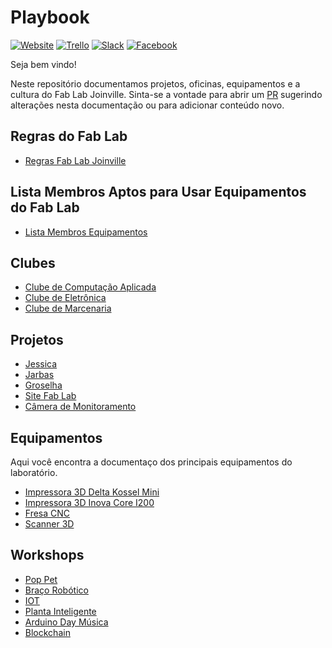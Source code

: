 # Playbook

[![Website](https://img.shields.io/website-up-down-green-red/http/shields.io.svg)](http://www.fablabjoinville.com.br)
[![Trello](https://img.shields.io/badge/trello-tasks-blue.svg)](https://trello.com/b/HZts44Oi/tarefas)
[![Slack](https://img.shields.io/badge/slack-community-orange.svg)](https://fablabjoinville.herokuapp.com)
[![Facebook](https://img.shields.io/badge/facebook-page-red.svg)](https://www.facebook.com/fablabjoinville/)

Seja bem vindo!

Neste repositório documentamos projetos, oficinas, equipamentos e a cultura do Fab Lab Joinville. Sinta-se a vontade para abrir um [PR](https://help.github.com/articles/about-pull-requests/) sugerindo alterações nesta documentação ou para adicionar conteúdo novo.

## Regras do Fab Lab

* [Regras Fab Lab Joinville](https://github.com/fablabjoinville/playbook/blob/master/Regras-Fab-Lab.md)

## Lista Membros Aptos para Usar Equipamentos do Fab Lab

* [Lista Membros Equipamentos](https://github.com/fablabjoinville/playbook/blob/master/Lista_Membros_Usar_Equipamentos.md)

## Clubes

* [Clube de Computação Aplicada](https://github.com/fablabjoinville/computacao-aplicada)
* [Clube de Eletrônica]()
* [Clube de Marcenaria]()

## Projetos

* [Jessica](https://github.com/fablabjoinville/jessica_boss)
* [Jarbas](https://github.com/fablabjoinville/jarbas)
* [Groselha](https://github.com/fablabjoinville/groselha)
* [Site Fab Lab](https://github.com/fablabjoinville/fablabjoinville.github.io)
* [Câmera de Monitoramento](https://github.com/fablabjoinville/camera-monitoramento)

## Equipamentos

Aqui você encontra a documentaço dos principais equipamentos do laboratório.

* [Impressora 3D Delta Kossel Mini](/equipamentos/impressora-3d-delta-kossel-mini/README.md)
* [Impressora 3D Inova Core I200](https://github.com/fablabjoinville/playbook/tree/master/equipamentos/impressora-3d-inova-core-i200)
* [Fresa CNC](https://github.com/fablabjoinville/playbook/tree/master/equipamentos/fresa-cnc)
* [Scanner 3D]()

## Workshops

* [Pop Pet](https://github.com/fablabjoinville/workshop-poppet)
* [Braço Robótico](https://github.com/fablabjoinville/workshop-bracorobotico)
* [IOT](https://github.com/fablabjoinville/workshop-iot)
* [Planta Inteligente](https://github.com/fablabjoinville/workshop-planta-inteligente)
* [Arduino Day Música](https://github.com/fablabjoinville/workshop-arduino-day-musica)
* [Blockchain](https://github.com/fablabjoinville/workshop-blockchain)
